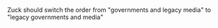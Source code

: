 Zuck should switch the order from "governments and legacy media" to "legacy governments and media"

